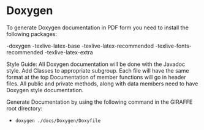 # Doxygen

To generate Doxygen documentation in PDF form you need to install the following
packages:

-doxygen
-texlive-latex-base
-texlive-latex-recommended 
-texlive-fonts-recommended
-texlive-latex-extra

Style Guide:
    All Doxygen documentation will be done with the Javadoc style.
    Add Classes to appropriate subgroup.
    Each file will have the same format at the top
    Documentation of member functions will go in header files.
    All public and private methods, along with data members need to have
    Doxygen style documentation.

Generate Documentation by using the following command in the GIRAFFE root directory:
 - ``doxygen ./docs/Doxygen/Doxyfile``
